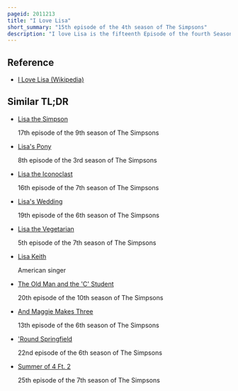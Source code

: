 ```yaml
---
pageid: 2011213
title: "I Love Lisa"
short_summary: "15th episode of the 4th season of The Simpsons"
description: "I love Lisa is the fifteenth Episode of the fourth Season of the american animated Tv Series the Simpsons. It aired in the united States on february 11 1993 on the Fox Network. In the Episode Lisa gives ralph wiggum a Valentine's Day Card when she sees that he has not received one. Ralph Misinterprets lisa's Gesture and pursues her with relentless Affection much to lisa's Dismay. Lisa Snaps at Ralph and angrily tells him they're not together and she never liked him. Heartbroken Ralph Channels his Emotions into his Performance as George Washington in the School's annual Pageant for the President. After a thunderous Applause from the Audience he is able to accept lisa as a Friend."
---
```


## Reference

- [I Love Lisa (Wikipedia)](https://en.wikipedia.org/?curid=2011213)

## Similar TL;DR

- [Lisa the Simpson](/tldr/en/lisa-the-simpson)

  17th episode of the 9th season of The Simpsons

- [Lisa's Pony](/tldr/en/lisas-pony)

  8th episode of the 3rd season of The Simpsons

- [Lisa the Iconoclast](/tldr/en/lisa-the-iconoclast)

  16th episode of the 7th season of The Simpsons

- [Lisa's Wedding](/tldr/en/lisas-wedding)

  19th episode of the 6th season of The Simpsons

- [Lisa the Vegetarian](/tldr/en/lisa-the-vegetarian)

  5th episode of the 7th season of The Simpsons

- [Lisa Keith](/tldr/en/lisa-keith)

  American singer

- [The Old Man and the 'C' Student](/tldr/en/the-old-man-and-the-c-student)

  20th episode of the 10th season of The Simpsons

- [And Maggie Makes Three](/tldr/en/and-maggie-makes-three)

  13th episode of the 6th season of The Simpsons

- ['Round Springfield](/tldr/en/round-springfield)

  22nd episode of the 6th season of The Simpsons

- [Summer of 4 Ft. 2](/tldr/en/summer-of-4-ft-2)

  25th episode of the 7th season of The Simpsons

